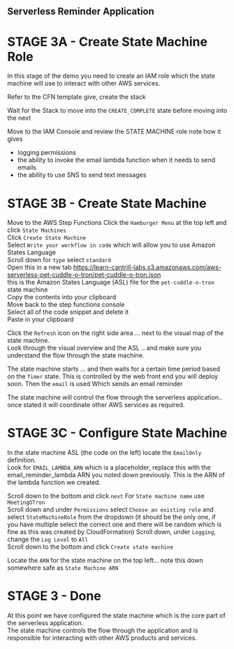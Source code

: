 ## Serverless Reminder Application

# STAGE 3A - Create State Machine Role

In this stage of the demo you need to create an IAM role which the state machine will use to interact with other AWS services.  

Refer to the CFN template give, create the stack

Wait for the Stack to move into the `CREATE_COMPLETE` state before moving into the next 

Move to the IAM Console and review the STATE MACHINE role
note how it gives 

- logging permissions
- the ability to invoke the email lambda function when it needs to send emails
- the ability to use SNS to send text messages

# STAGE 3B - Create State Machine

Move to the AWS Step Functions
Click the `Hamburger Menu` at the top left and click `State Machines`  
Click `Create State Machine`  
Select `Write your workflow in code` which will allow you to use Amazon States Language  
Scroll down
for `type` select `standard`  
Open this in a new tab https://learn-cantrill-labs.s3.amazonaws.com/aws-serverless-pet-cuddle-o-tron/pet-cuddle-o-tron.json  
this is the Amazon States Language (ASL) file for the `pet-cuddle-o-tron` state machine  
Copy the contents into your clipboard   
Move back to the step functions console   
Select all of the code snippet and delete it  
Paste in your clipboard  

Click the `Refresh` icon on the right side area ... next to the visual map of the state machine.  
Look through the visual overview and the ASL .. and make sure you understand the flow through the state machine.  

The state machine starts ... and then waits for a certain time period based on the `Timer` state. This is controlled by the web front end you will deploy soon. Then the `email` is used Which sends an email reminder

The state machine will control the flow through the serverless application.. once stated it will coordinate other AWS services as required.  

# STAGE 3C - Configure State Machine

In the state machine ASL (the code on the left) locate the `EmailOnly` definition.  
Look for `EMAIL_LAMBDA_ARN` which is a placeholder, replace this with the email_reminder_lambda ARN you noted down previously. This is the ARN of the lambda function we created.

Scroll down to the bottom and click `next` 
For `State machine name` use `MeetingOTron`  
Scroll down and under `Permissions` select `Choose an existing role` and select `StateMachineRole` from the dropdown (it should be the only one, if you have multiple select the correct one and there will be random which is fine as this was created by CloudFormation)
Scroll down, under `Logging`, change the `Log Level` to `All`  
Scroll down to the bottom and click `Create state machine`  

Locate the `ARN` for the state machine on the top left... note this down somewhere safe as `State Machine ARN`  


# STAGE 3 - Done

At this point we have configured the state machine which is the core part of the serverless application.  
The state machine controls the flow through the application and is responsible for interacting with other AWS products and services.  


